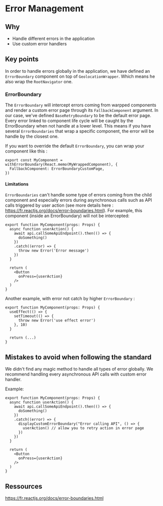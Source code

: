 # Error Management

## Why

- Handle different errors in the application
- Use custom error handlers

## Key points

In order to handle errors globally in the application, we have defined an `ErrorBoundary` component on top of `GeolocationWrapper`.
Which means he also wrap the `RootNavigator` one.

### ErrorBoundary 
 
The `ErrorBoundary` will intercept errors coming from warpped components and render a custom error page through its `FallbackComponent` argument.
In our case, we've defined `BaseRetryBoundary` to be the default error page.
Every error linked to component life cycle will be caught by the ErrorBoundary when not handle at a lower level.
This means if you have several `ErrorBoundaries` that wrap a specific component, the error will be handle by the closest one.

If you want to override the default `ErrorBoundary`, you can wrap your component like this :

```
export const MyComponent = withErrorBoundary(React.memo(MyWrappedComponent), {
  FallbackComponent: ErrorBoundaryCustomPage,
})
```


#### Limitations

`ErrorBoundaries` can't handle some type of errors coming from the child component
 and especially errors during asynchronous calls such as API calls triggered by user action
 (see more details here : https://fr.reactjs.org/docs/error-boundaries.html).
For example, this component (inside an ErrorBoundary) will not be intercepted:

```
export function MyComponent(props: Props) {
  async function userAction() {
    await api.callSomeApiEndpoint().then(() => {
      doSomething()
    })
    .catch((error) => {
      throw new Error('Error message')
    })
  }

  return (
    <Button
      onPress={userAction}
    />
  )
}
```

Another example, with error not catch by higher `ErrorBoundary` :

```
export function MyComponent(props: Props) {
  useEffect(() => {
    setTimeout(() => {
      throw new Error('use effect error')
    }, 10)
  }

  return (...)
}
``` 

## Mistakes to avoid when following the standard

We didn't find any magic method to handle all types of error globally.
We recommend handling every asynchronous API calls with custom error handler.

Example:

```
export function MyComponent(props: Props) {
  async function userAction() {
    await api.callSomeApiEndpoint().then(() => {
      doSomething()
    })
    .catch((error) => {
      displayCustomErrorBoundary("Error calling API", () => {
        userAction() // allow you to retry action in error page
      })
    })
  }

  return (
    <Button
      onPress={userAction}
    />
  )
}
```

## Ressources

https://fr.reactjs.org/docs/error-boundaries.html
